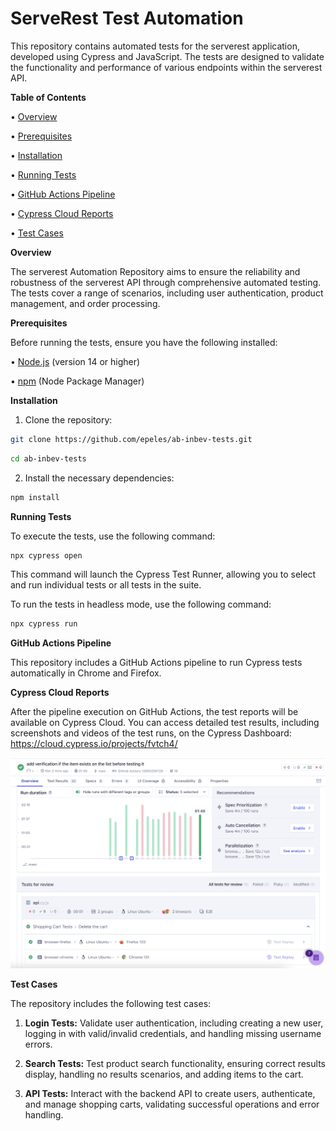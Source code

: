 # ServeRest Test Automation

This repository contains automated tests for the serverest application, developed using Cypress and JavaScript. The tests are designed to validate the functionality and performance of various endpoints within the serverest API.

**Table of Contents**

• [Overview](#overview)

• [Prerequisites](#prerequisites)

• [Installation](#installation)

• [Running Tests](#running-tests)

• [GitHub Actions Pipeline](#github-actions-pipeline)

• [Cypress Cloud Reports](#cypress-cloud-reports)

• [Test Cases](#test-cases)


**Overview**

The serverest Automation Repository aims to ensure the reliability and robustness of the serverest API through comprehensive automated testing. The tests cover a range of scenarios, including user authentication, product management, and order processing.

**Prerequisites**

Before running the tests, ensure you have the following installed:

• [Node.js](https://nodejs.org/) (version 14 or higher)

• [npm](https://www.npmjs.com/) (Node Package Manager)

**Installation**

1. Clone the repository:

```bash
git clone https://github.com/epeles/ab-inbev-tests.git
```

```bash
cd ab-inbev-tests
```

2. Install the necessary dependencies:

```bash
npm install
```

**Running Tests**

To execute the tests, use the following command:

```bash
npx cypress open
```

This command will launch the Cypress Test Runner, allowing you to select and run individual tests or all tests in the suite.

To run the tests in headless mode, use the following command:

```bash
npx cypress run
```

**GitHub Actions Pipeline**

This repository includes a GitHub Actions pipeline to run Cypress tests automatically in Chrome and Firefox. 

**Cypress Cloud Reports**

After the pipeline execution on GitHub Actions, the test reports will be available on Cypress Cloud. You can access detailed test results, including screenshots and videos of the test runs, on the Cypress Dashboard: https://cloud.cypress.io/projects/fvtch4/

![Cypress Cloud](https://github.com/epeles/ab-inbev-tests/blob/main/assets/cypress-cloud-screenshot.png)

**Test Cases**

The repository includes the following test cases:

1. **Login Tests:** Validate user authentication, including creating a new user, logging in with valid/invalid credentials, and handling missing username errors.

2. **Search Tests:** Test product search functionality, ensuring correct results display, handling no results scenarios, and adding items to the cart.

3. **API Tests:** Interact with the backend API to create users, authenticate, and manage shopping carts, validating successful operations and error handling.